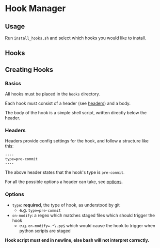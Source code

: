 # Hook Manager

## Usage

Run `install_hooks.sh` and select which hooks you would like to install.

## Hooks

## Creating Hooks

### Basics

All hooks must be placed in the `hooks` directory.

Each hook must consist of a header (see [headers](#Headers)) and a body.

The body of the hook is a simple shell script, written directly below the header.

### Headers

Headers provide config settings for the hook, and follow a structure like this:

```
----
type=pre-commit
----
```

The above header states that the hook's type is `pre-commit`.

For all the possible options a header can take, see [options](#Options).

### Options

-   `type`: **required**, the type of hook, as understood by git
    -   e.g. `type=pre-commit`
-   `on-modify`: a regex which matches staged files which should trigger the hook
    -   e.g. `on-modify=.*\.py$` which would cause the hook to trigger when python scripts are staged

**Hook script must end in newline, else bash will not interpret correctly.**
